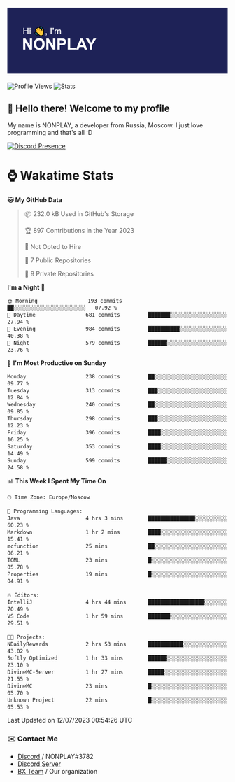 ![Discord Presence](./header.png)
<br></br>
![Profile Views](https://komarev.com/ghpvc/?username=NONPLAYT&color=blue&style=for-the-badge)
![Stats](https://img.shields.io/badge/0%25-OPTIMIZED-orange?style=for-the-badge)


## :wave: Hello there! Welcome to my profile

My name is NONPLAY, a developer from Russia, Moscow. I just love programming and that's all :D

[![Discord Presence](https://lanyard.cnrad.dev/api/597087584090587177?showDisplayName=true)](https://discord.com/users/597087584090587177) 

# ⌚ Wakatime Stats

<!--START_SECTION:waka-->
**🐱 My GitHub Data** 

> 📦 232.0 kB Used in GitHub's Storage 
 > 
> 🏆 897 Contributions in the Year 2023
 > 
> 🚫 Not Opted to Hire
 > 
> 📜 7 Public Repositories 
 > 
> 🔑 9 Private Repositories 
 > 
**I'm a Night 🦉** 

```text
🌞 Morning                193 commits         ██░░░░░░░░░░░░░░░░░░░░░░░   07.92 % 
🌆 Daytime                681 commits         ███████░░░░░░░░░░░░░░░░░░   27.94 % 
🌃 Evening                984 commits         ██████████░░░░░░░░░░░░░░░   40.38 % 
🌙 Night                  579 commits         ██████░░░░░░░░░░░░░░░░░░░   23.76 % 
```
📅 **I'm Most Productive on Sunday** 

```text
Monday                   238 commits         ██░░░░░░░░░░░░░░░░░░░░░░░   09.77 % 
Tuesday                  313 commits         ███░░░░░░░░░░░░░░░░░░░░░░   12.84 % 
Wednesday                240 commits         ██░░░░░░░░░░░░░░░░░░░░░░░   09.85 % 
Thursday                 298 commits         ███░░░░░░░░░░░░░░░░░░░░░░   12.23 % 
Friday                   396 commits         ████░░░░░░░░░░░░░░░░░░░░░   16.25 % 
Saturday                 353 commits         ████░░░░░░░░░░░░░░░░░░░░░   14.49 % 
Sunday                   599 commits         ██████░░░░░░░░░░░░░░░░░░░   24.58 % 
```


📊 **This Week I Spent My Time On** 

```text
🕑︎ Time Zone: Europe/Moscow

💬 Programming Languages: 
Java                     4 hrs 3 mins        ███████████████░░░░░░░░░░   60.23 % 
Markdown                 1 hr 2 mins         ████░░░░░░░░░░░░░░░░░░░░░   15.41 % 
mcfunction               25 mins             ██░░░░░░░░░░░░░░░░░░░░░░░   06.21 % 
TOML                     23 mins             █░░░░░░░░░░░░░░░░░░░░░░░░   05.78 % 
Properties               19 mins             █░░░░░░░░░░░░░░░░░░░░░░░░   04.91 % 

🔥 Editors: 
IntelliJ                 4 hrs 44 mins       ██████████████████░░░░░░░   70.49 % 
VS Code                  1 hr 59 mins        ███████░░░░░░░░░░░░░░░░░░   29.51 % 

🐱‍💻 Projects: 
NDailyRewards            2 hrs 53 mins       ███████████░░░░░░░░░░░░░░   43.02 % 
Softly Optimized         1 hr 33 mins        ██████░░░░░░░░░░░░░░░░░░░   23.10 % 
DivineMC-Server          1 hr 27 mins        █████░░░░░░░░░░░░░░░░░░░░   21.55 % 
DivineMC                 23 mins             █░░░░░░░░░░░░░░░░░░░░░░░░   05.70 % 
Unknown Project          22 mins             █░░░░░░░░░░░░░░░░░░░░░░░░   05.53 % 
```


 Last Updated on 12/07/2023 00:54:26 UTC
<!--END_SECTION:waka-->

### ✉️ Contact Me

- [Discord](https://discord.com/users/597087584090587177) / NONPLAY#3782
- [Discord Server](https://discord.gg/p7cxhw7E2M)
- [BX Team](https://github.com/BX-Team) / Our organization

